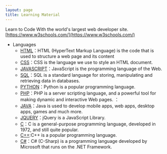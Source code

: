 ```yaml
---
layout: page
title: Learning Material
---
```

Learn to Code With the world's largest web developer site.
[https://www.w3schools.com/](https://www.w3schools.com/)
+ Languages
  - [HTML](https://www.w3schools.com/html/default.asp)：HTML (HyperText Markup Language) is the code that is used to structure a web page and its content
  - [CSS](https://www.w3schools.com/css/default.asp)：CSS is the language we use to style an HTML document.
  - [JAVASCRIPT](https://www.w3schools.com/js/default.asp)：JavaScript is the programming language of the Web.
  - [SQL](https://www.w3schools.com/sql/default.asp)：SQL is a standard language for storing, manipulating and retrieving data in databases.
  - [PYTHON](https://www.w3schools.com/python/default.asp)：Python is a popular programming language.
  - [PHP](https://www.w3schools.com/php/default.asp)：PHP is a server scripting language, and a powerful tool for making dynamic and interactive Web pages. ：
  - [JAVA](https://www.w3schools.com/java/default.asp)：Java is used to develop mobile apps, web apps, desktop apps, games and much more.
  - [JQUERY](https://www.w3schools.com/jquery/default.asp)：jQuery is a JavaScript Library.
  - [C](https://www.w3schools.com/c/index.php)：C is a general-purpose programming language, developed in 1972, and still quite popular.
  - [C++](https://www.w3schools.com/cpp/default.asp):C++ is a popular programming language.
  - [C#](https://www.w3schools.com/cs/index.php)：C# (C-Sharp) is a programming language developed by Microsoft that runs on the .NET Framework.

<br />
<br />


